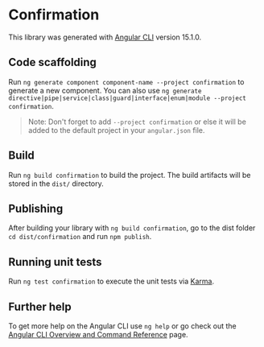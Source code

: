 # Confirmation

This library was generated with [Angular CLI](https://github.com/angular/angular-cli) version 15.1.0.

## Code scaffolding

Run `ng generate component component-name --project confirmation` to generate a new component. You can also
use `ng generate directive|pipe|service|class|guard|interface|enum|module --project confirmation`.
> Note: Don't forget to add `--project confirmation` or else it will be added to the default project in
> your `angular.json` file.

## Build

Run `ng build confirmation` to build the project. The build artifacts will be stored in the `dist/` directory.

## Publishing

After building your library with `ng build confirmation`, go to the dist folder `cd dist/confirmation` and
run `npm publish`.

## Running unit tests

Run `ng test confirmation` to execute the unit tests via [Karma](https://karma-runner.github.io).

## Further help

To get more help on the Angular CLI use `ng help` or go check out
the [Angular CLI Overview and Command Reference](https://angular.io/cli) page.
